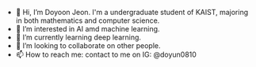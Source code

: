 - 👋 Hi, I’m Doyoon Jeon. I'm a undergraduate student of KAIST, majoring in both mathematics and computer science.
- 👀 I’m interested in AI amd machine learning.
- 🌱 I’m currently learning deep learning.
- 💞️ I’m looking to collaborate on other people.
- 📫 How to reach me: contact to me on IG: @doyun0810

<!---
mathdoyun/mathdoyun is a ✨ special ✨ repository because its `README.md` (this file) appears on your GitHub profile.
You can click the Preview link to take a look at your changes.
--->

